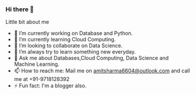 ### Hi there 👋

Little bit about me 

- 🔭 I’m currently working on Database and Python.
- 🌱 I’m currently learning Cloud Computing.
- 👯 I’m looking to collaborate on Data Science.
- 🤔 I’m always try to learn something new everyday.
- 💬 Ask me about Databases,Cloud Computing, Data Science and Machine Learning.
- 📫 How to reach me: Mail me on amitsharma6604@outlook.com and call me at +91-9718128392
- ⚡ Fun fact: I'm a blogger also.
